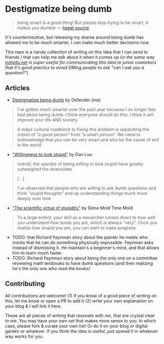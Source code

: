 # Destigmatize being dumb

> being smart is a good thing! But please stop *trying* to be smart, it makes you dumber
> — [tweet source](https://x.com/DefenderOfBasic/status/1830083495886033335)

It's counterintuitive, but releasing my shame around being dumb has allowed me to be much smarter, I can make much better decisions now. 

This repo is a handy collection of writing on this idea that I can send to friends / that can help me talk about it when it comes up (_in the same way [nohello.net](https://nohello.net/en/) is super useful for communicating this idea to junior coworkers that it's good practice to avoid DMing people to ask "can I ask you a question?"_)

## Articles

- [Destigmatize being dumb](https://defenderofthebasic.substack.com/p/destigmatize-being-dumb) by Defender (me)
> I’ve gotten much smarter over the past year because I no longer feel bad about being dumb. I think everyone should do this. I think it will improve your life AND society.
>
> A major cultural roadblock to fixing this problem is separating the notion of “a good person” from “a smart person”. We need to acknowledge that you can be very smart and also be the cause of evil in the world. 

- ["Willingness to look stupid"](https://danluu.com/look-stupid/) by Dan Luu
> overall, the upsides of being willing to look stupid have greatly outweighed the downsides
> 
> [...]
> 
> I've observed that people who are willing to ask dumb questions and think "stupid thoughts" end up understanding things much more deeply over time
- ["The scientific virtue of stupidity"](https://slimemoldtimemold.com/2022/02/10/the-scientific-virtues/) by Slime Mold Time Mold
> To a large extent, your skill as a researcher comes down to how well you understand how dumb you are, which is always “very”. Once you realize how stupid you are, you can start to make progress.
  
- TODO: that Richard Feynman story about the painter he meets who insists that he can do something physically impossible. Feynman asks instead of dismissing it. He maintain's a beginner's mind, and that allows him to learn much faster. 
- TODO: Richard Feynman story about being the only one on a committee reviewing math textbooks to have dumb questions (and then realizing he's the only one who read the books)

## Contributing

All contributions are welcome! (1) If you know of a good piece of writing on this, let me know or open a PR to add it (2) write your own explanation on your blog & I will link it here.

These are all pieces of writing that resonate with _me_, that are crystal clear to me. You may have your own set that makes more sense to you. In which case, please fork & curate your own list! Or do it on your blog or digital garden or whatever. If you think the idea is useful, just spread it in whatever way works for you.


